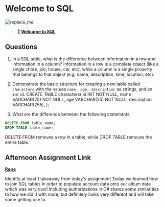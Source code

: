 # Welcome to SQL

![replace_me](https://codeworks.blob.core.windows.net/public/assets/img/illustrations/placeholder.svg)

> **📖 [Welcome to SQL](https://codeworksacademy.com/fs-student-guide/resources/wk11/01-MySQL-GettingStarted)**

## Questions

1. In a SQL table, what is the difference between information in a row and information in a column?
Information in a row is a complete object (like a single chore, job, house, car, etc), while a column is a single property that belongs to that object (e.g. name, description, time, location, etc).

2. Demonstrate the basic structure for creating a new table called `characters` with the values `name, age, description` as strings, and an `int` id.
CREATE TABLE characters(
  id INT NOT NULL,
  name VARCHAR(25) NOT NULL,
  age VARCHAR(25) NOT NULL,
  description VARCHAR(255),
);


3. What are the difference between the following statements: 
```sql
DELETE FROM table_name;
DROP TABLE table_name;
```
DELETE FROM removes a row in a table, while DROP TABLE removes the entire table. 

## Afternoon Assignment Link

**[Repo](https://github.com/JordanlDiaz/choreScore_Csharp)**

Identify at least 1 takeaway from today's assignment
Today we learned how to join SQL tables in order to populate account data onto our album data which was very cool! Including authorizations in C# shares some similarities to how we did it with node, but definitely looks very different and will take some getting use to. 
